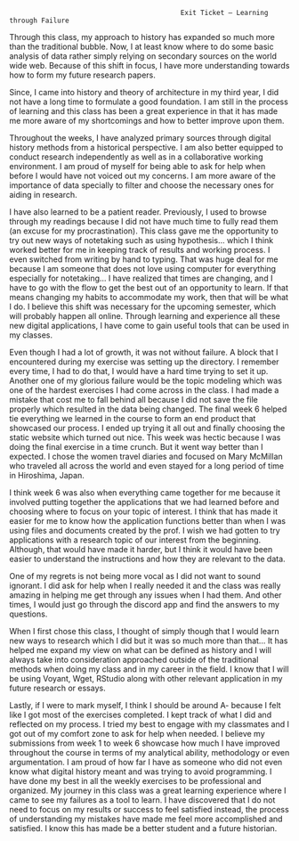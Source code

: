                                                Exit Ticket – Learning through Failure  

Through this class, my approach to history has expanded so much more than the traditional bubble. Now, I at least know where to do some basic analysis of data rather simply relying on secondary sources on the world wide web. Because of this shift in focus, I have more understanding towards how to form my future research papers. 

Since, I came into history and theory of architecture in my third year, I did not have a long time to formulate a good foundation. I am still in the process of learning and this class has been a great experience in that it has made me more aware of my shortcomings and how to better improve upon them.  

Throughout the weeks, I have analyzed primary sources through digital history methods from a historical perspective. I am also better equipped to conduct research independently as well as in a collaborative working environment. I am proud of myself for being able to ask for help when before I would have not voiced out my concerns. I am more aware of the importance of data specially to filter and choose the necessary ones for aiding in research. 

I have also learned to be a patient reader. Previously, I used to browse through my readings because I did not have much time to fully read them (an excuse for my procrastination). This class gave me the opportunity to try out new ways of notetaking such as using hypothesis… which I think worked better for me in keeping track of results and working process. I even switched from writing by hand to typing. That was huge deal for me because I am someone that does not love using computer for everything especially for notetaking… I have realized that times are changing, and I have to go with the flow to get the best out of an opportunity to learn. If that means changing my habits to accommodate my work, then that will be what I do. I believe this shift was necessary for the upcoming semester, which will probably happen all online. Through learning and experience all these new digital applications, I have come to gain useful tools that can be used in my classes. 

Even though I had a lot of growth, it was not without failure. A block that I encountered during my exercise was setting up the directory. I remember every time, I had to do that, I would have a hard time trying to set it up. Another one of my glorious failure would be the topic modeling which was one of the hardest exercises I had come across in the class. I had made a mistake that cost me to fall behind all because I did not save the file properly which resulted in the data being changed. 
The final week 6 helped tie everything we learned in the course to form an end product that showcased our process. I ended up trying it all out and finally choosing the static website which turned out nice. 
This week was hectic because I was doing the final exercise in a time crunch. But it went way better than I expected. I chose the women travel diaries and focused on Mary McMillan who traveled all across the world and even stayed for a long period of time in Hiroshima, Japan.

I think week 6 was also when everything came together for me because it involved putting together the applications that we had learned before and choosing where to focus on your topic of interest. I think that has made it easier for me to know how the application functions better than when I was using files and documents created by the prof. I wish we had gotten to try applications with a research topic of our interest from the beginning. Although, that would have made it harder, but I think it would have been easier to understand the instructions and how they are relevant to the data.  

One of my regrets is not being more vocal as I did not want to sound ignorant. I did ask for help when I really needed it and the class was really amazing in helping me get through any issues when I had them. And other times, I would just go through the discord app and find the answers to my questions. 

When I first chose this class, I thought of simply though that I would learn new ways to research which I did but it was so much more than that… It has helped me expand my view on what can be defined as history and I will always take into consideration approached outside of the traditional methods when doing my class and in my career in the field. I know that I will be using Voyant, Wget, RStudio along with other relevant application in my future research or essays.

Lastly, if I were to mark myself, I think I should be around A- because I felt like I got most of the exercises completed. I kept track of what I did and reflected on my process. I tried my best to engage with my classmates and I got out of my comfort zone to ask for help when needed. I believe my submissions from week 1 to week 6 showcase how much I have improved throughout the course in terms of my analytical ability, methodology or even argumentation. I am proud of how far I have as someone who did not even know what digital history meant and was trying to avoid programming. I have done my best in all the weekly exercises to be professional and organized. My journey in this class was a great learning experience where I came to see my failures as a tool to learn. I have discovered that I do not need to focus on my results or success to feel satisfied instead, the process of understanding my mistakes have made me feel more accomplished and satisfied. I know this has made be a better student and a future historian. 


